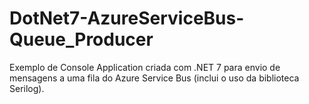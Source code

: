 # DotNet7-AzureServiceBus-Queue_Producer
Exemplo de Console Application criada com .NET 7 para envio de mensagens a uma fila do Azure Service Bus (inclui o uso da biblioteca Serilog).

